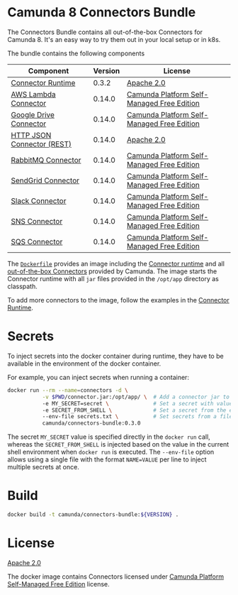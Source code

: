 # Camunda 8 Connectors Bundle

The Connectors Bundle contains all out-of-the-box Connectors for Camunda 8. It's an easy way to try them out in your local setup or in k8s.

The bundle contains the following components

| Component                    | Version | License                                      |
|------------------------------|---------|----------------------------------------------|
| [Connector Runtime]          | 0.3.2   | [Apache 2.0]                                 |
| [AWS Lambda Connector]       | 0.14.0  | [Camunda Platform Self-Managed Free Edition] |
| [Google Drive Connector]     | 0.14.0  | [Camunda Platform Self-Managed Free Edition] |
| [HTTP JSON Connector (REST)] | 0.14.0  | [Apache 2.0]                                 |
| [RabbitMQ Connector]         | 0.14.0  | [Camunda Platform Self-Managed Free Edition] |
| [SendGrid Connector]         | 0.14.0  | [Camunda Platform Self-Managed Free Edition] |
| [Slack Connector]            | 0.14.0  | [Camunda Platform Self-Managed Free Edition] |
| [SNS Connector]              | 0.14.0  | [Camunda Platform Self-Managed Free Edition] |
| [SQS Connector]              | 0.14.0  | [Camunda Platform Self-Managed Free Edition] |

The [`Dockerfile`](./mvn/default-bundle/Dockerfile) provides an image including the [Connector runtime]
and all [out-of-the-box Connectors](https://docs.camunda.io/docs/components/connectors/out-of-the-box-connectors/available-connectors-overview/)
provided by Camunda. The image starts the Connector runtime with all `jar`
files provided in the `/opt/app` directory as classpath.

To add more connectors to the image, follow the examples in the [Connector Runtime].

# Secrets

To inject secrets into the docker container during runtime, they have to be
available in the environment of the docker container.

For example, you can inject secrets when running a container:

```bash
docker run --rm --name=connectors -d \
           -v $PWD/connector.jar:/opt/app/ \  # Add a connector jar to the classpath
           -e MY_SECRET=secret \              # Set a secret with value
           -e SECRET_FROM_SHELL \             # Set a secret from the environment
           --env-file secrets.txt \           # Set secrets from a file
           camunda/connectors-bundle:0.3.0
```

The secret `MY_SECRET` value is specified directly in the `docker run` call,
whereas the `SECRET_FROM_SHELL` is injected based on the value in the
current shell environment when `docker run` is executed. The `--env-file`
option allows using a single file with the format `NAME=VALUE` per line
to inject multiple secrets at once.

# Build

```bash
docker build -t camunda/connectors-bundle:${VERSION} .
```

# License

[Apache 2.0]

The docker image contains Connectors licensed under [Camunda Platform Self-Managed Free Edition] license.

[apache 2.0]: https://www.apache.org/licenses/LICENSE-2.0
[aws lambda connector]: https://github.com/camunda/connectors-bundle/tree/main/connectors/aws-lambda
[camunda platform self-managed free edition]: https://camunda.com/legal/terms/cloud-terms-and-conditions/camunda-cloud-self-managed-free-edition-terms/
[google drive connector]: https://github.com/camunda/connectors-bundle/tree/main/connectors/google-drive
[http json connector (rest)]: https://github.com/camunda/connectors-bundle/tree/main/connectors/http-json
[rabbitmq connector]: https://github.com/camunda/connectors-bundle/tree/main/connectors/rabbit-mq
[connector runtime]: https://github.com/camunda/connectors-bundle/tree/main/runtime
[sendgrid connector]: https://github.com/camunda/connectors-bundle/tree/main/connectors/sendgrid
[slack connector]: https://github.com/camunda/connectors-bundle/tree/main/connectors/slack
[sns connector]: https://github.com/camunda/connectors-bundle/tree/main/connectors/sns
[sqs connector]: https://github.com/camunda/connectors-bundle/tree/main/connectors/sqs
